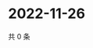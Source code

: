 # 2022-11-26

共 0 条

<!-- BEGIN WEIBO -->
<!-- 最后更新时间 Sat Nov 26 2022 05:00:52 GMT+0800 (China Standard Time) -->

<!-- END WEIBO -->
